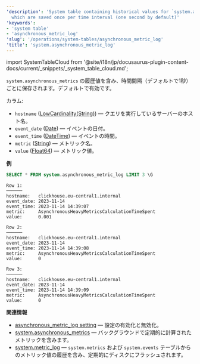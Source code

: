 ```yaml
---
'description': 'System table containing historical values for `system.asynchronous_metrics`,
  which are saved once per time interval (one second by default)'
'keywords':
- 'system table'
- 'asynchronous_metric_log'
'slug': '/operations/system-tables/asynchronous_metric_log'
'title': 'system.asynchronous_metric_log'
---
```


import SystemTableCloud from '@site/i18n/jp/docusaurus-plugin-content-docs/current/_snippets/_system_table_cloud.md';

<SystemTableCloud/>

`system.asynchronous_metrics` の履歴値を含み、時間間隔（デフォルトで1秒）ごとに保存されます。デフォルトで有効です。

カラム:

- `hostname` ([LowCardinality(String)](../../sql-reference/data-types/string.md)) — クエリを実行しているサーバーのホスト名。
- `event_date` ([Date](../../sql-reference/data-types/date.md)) — イベントの日付。
- `event_time` ([DateTime](../../sql-reference/data-types/datetime.md)) — イベントの時間。
- `metric` ([String](../../sql-reference/data-types/string.md)) — メトリック名。
- `value` ([Float64](../../sql-reference/data-types/float.md)) — メトリック値。

**例**

```sql
SELECT * FROM system.asynchronous_metric_log LIMIT 3 \G
```

```text
Row 1:
──────
hostname:   clickhouse.eu-central1.internal
event_date: 2023-11-14
event_time: 2023-11-14 14:39:07
metric:     AsynchronousHeavyMetricsCalculationTimeSpent
value:      0.001

Row 2:
──────
hostname:   clickhouse.eu-central1.internal
event_date: 2023-11-14
event_time: 2023-11-14 14:39:08
metric:     AsynchronousHeavyMetricsCalculationTimeSpent
value:      0

Row 3:
──────
hostname:   clickhouse.eu-central1.internal
event_date: 2023-11-14
event_time: 2023-11-14 14:39:09
metric:     AsynchronousHeavyMetricsCalculationTimeSpent
value:      0
```

**関連情報**

- [asynchronous_metric_log setting](../../operations/server-configuration-parameters/settings.md#asynchronous_metric_log) — 設定の有効化と無効化。
- [system.asynchronous_metrics](../system-tables/asynchronous_metrics.md) — バックグラウンドで定期的に計算されたメトリックを含みます。
- [system.metric_log](../system-tables/metric_log.md) — `system.metrics` および `system.events` テーブルからのメトリック値の履歴を含み、定期的にディスクにフラッシュされます。
